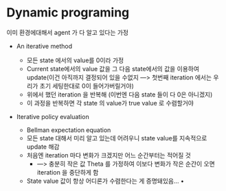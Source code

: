 # Dynamic programing
이미 환경에대해서 agent 가 다 알고 있다는 가정

* An iterative method
	* 모든 state 에서의 value를 0이라 가정
	* Current state에서의 value 값을 그 다음 state에서의 값을 이용하여 update(이건 아직까지 결정되어 있을 수없지 —> 첫번째 iteration 에서는 우리가 초기 세팅한대로 0이 들어가버릴거야)
	* 위에서 했던 iteration 을 반복해 (이번엔 다음 state 들이 다 0은 아니겠지) 
	* 이 과정을 반복하면 각 state 의 value가 true value 로 수렴할거야


* Iterative policy evaluation
	* Bellman expectation equation
	* 모든 state  대해서 미리 알고 있는데 어려우니 state value를 지속적으로 update 해감
	* 처음엔 iteration 마다 변화가 크겠지만 어느 순간부터는 적어질 것
		* —> 충분히 작은 값 Theta 를 가정하여 이보다 변화가 작은 순간이 오면 iteration 을 중단하게 함
	* State value 값이 항상 어디론가 수렴한다는 게 증명돼있음…
	• 

